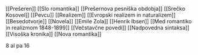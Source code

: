 [[Prešeren]]
[[Slo romantika]]
[[Prešernova pesniška obdobja]]
[[Srečko Kosovel]]
[[Pevcu]]
[[Realizem]]
[[Evropski realizem in naturalizem]]
[[Besedotvorje]]
[[Novela]]
[[Emile Zola]]
[[Henrik Ibsen]]
[[Med romantiko in realizmom 1848-1899]]
[[Večstavčne povedi]]
[[Nadpovedna sintaksa]]
[[Visoška kronika]]
[[Nova romantika]]

8 al pa 16